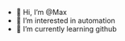 - 👋 Hi, I’m @Max
- 👀 I’m interested in automation
- 🌱 I’m currently learning github

<!---
Max_from_Odessa is a ✨ special ✨ repository because its `README.md` (this file) appears on your GitHub profile.
You can click the Preview link to take a look at your changes.
--->
